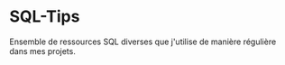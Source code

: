 # SQL-Tips

Ensemble de ressources SQL diverses que j'utilise de manière régulière dans mes projets.